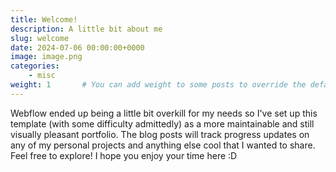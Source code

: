 ```yaml
---
title: Welcome!
description: A little bit about me
slug: welcome
date: 2024-07-06 00:00:00+0000
image: image.png
categories:
    - misc
weight: 1       # You can add weight to some posts to override the default sorting (date descending)
---
```


Webflow ended up being a little bit overkill for my needs so I've set up this template (with some difficulty admittedly) as a more maintainable and still visually pleasant portfolio. The blog posts will track progress updates on any of my personal projects and anything else cool that I wanted to share. Feel free to explore! I hope you enjoy your time here :D
